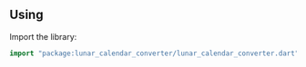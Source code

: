 ## Using

Import the library:

```dart
import "package:lunar_calendar_converter/lunar_calendar_converter.dart";
```
